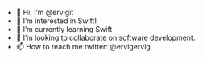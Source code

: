 - 👋 Hi, I’m @ervigit
- 👀 I’m interested in Swift!
- 🌱 I’m currently learning Swift
- 💞️ I’m looking to collaborate on software development.
- 📫 How to reach me twitter: @ervigervig

<!---
ervigit/ervigit is a ✨ special ✨ repository because its `README.md` (this file) appears on your GitHub profile.
You can click the Preview link to take a look at your changes.
--->
